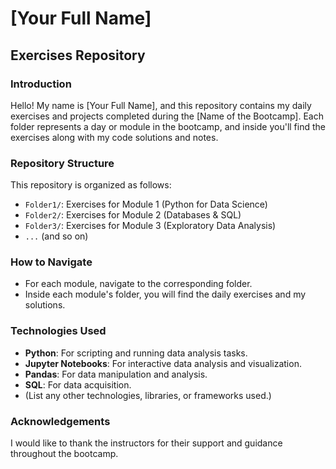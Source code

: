 # [Your Full Name]
## Exercises Repository

### Introduction
Hello! My name is [Your Full Name], and this repository contains my daily exercises and projects completed during the [Name of the Bootcamp]. Each folder represents a day or module in the bootcamp, and inside you'll find the exercises along with my code solutions and notes.

### Repository Structure
This repository is organized as follows:

- `Folder1/`: Exercises for Module 1 (Python for Data Science)
- `Folder2/`: Exercises for Module 2 (Databases & SQL)
- `Folder3/`: Exercises for Module 3 (Exploratory Data Analysis)
- `...` (and so on)

### How to Navigate
- For each module, navigate to the corresponding folder.
- Inside each module's folder, you will find the daily exercises and my solutions.

### Technologies Used
- **Python**: For scripting and running data analysis tasks.
- **Jupyter Notebooks**: For interactive data analysis and visualization.
- **Pandas**: For data manipulation and analysis.
- **SQL**: For data acquisition.
- (List any other technologies, libraries, or frameworks used.)

### Acknowledgements
I would like to thank the instructors for their support and guidance throughout the bootcamp.